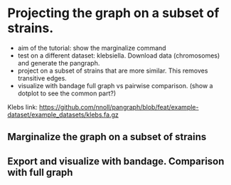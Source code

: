 # Projecting the graph on a subset of strains.

- aim of the tutorial: show the marginalize command
- test on a different dataset: klebsiella. Download data (chromosomes) and generate the pangraph.
- project on a subset of strains that are more similar. This removes transitive edges.
- visualize with bandage full graph vs pairwise comparison. (show a dotplot to see the common part?)

Klebs link: https://github.com/nnoll/pangraph/blob/feat/example-dataset/example_datasets/klebs.fa.gz

## Marginalize the graph on a subset of strains

## Export and visualize with bandage. Comparison with full graph
